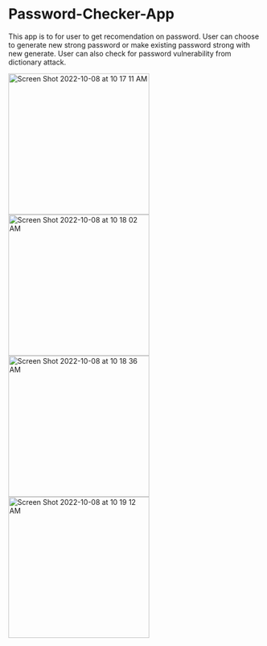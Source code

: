 # Password-Checker-App
This app is to for user to get recomendation on password. User can choose to generate new strong password or make existing password strong with new generate. User can also check for password vulnerability from dictionary attack. 

<img width="280" alt="Screen Shot 2022-10-08 at 10 17 11 AM" src="https://user-images.githubusercontent.com/108306204/194712148-7d9f6b1a-7823-418e-8682-3a4321aecee0.png"><img width="280" alt="Screen Shot 2022-10-08 at 10 18 02 AM" src="https://user-images.githubusercontent.com/108306204/194712327-5f3791df-37e0-475a-8d0b-dbd069db3d1a.png">
<img width="280" alt="Screen Shot 2022-10-08 at 10 18 36 AM" src="https://user-images.githubusercontent.com/108306204/194712328-213777de-b294-4729-86cf-ebd508a126c5.png">
<img width="280" alt="Screen Shot 2022-10-08 at 10 19 12 AM" src="https://user-images.githubusercontent.com/108306204/194712330-f667f4dd-50a8-4ee5-bdde-f8b08e4a078f.png">
